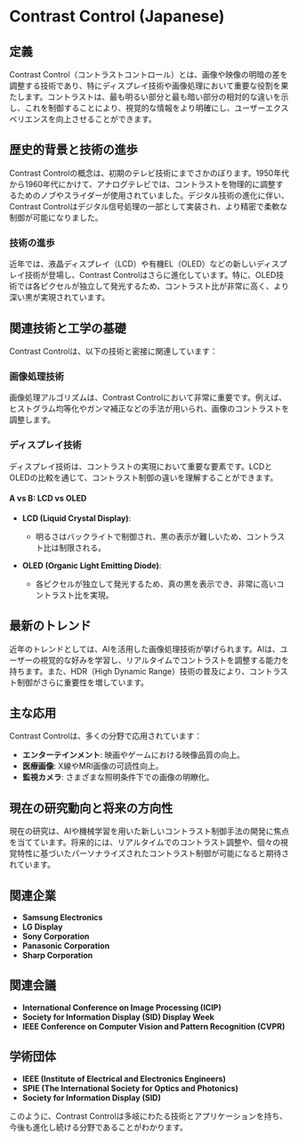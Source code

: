# Contrast Control (Japanese)

## 定義

Contrast Control（コントラストコントロール）とは、画像や映像の明暗の差を調整する技術であり、特にディスプレイ技術や画像処理において重要な役割を果たします。コントラストは、最も明るい部分と最も暗い部分の相対的な違いを示し、これを制御することにより、視覚的な情報をより明確にし、ユーザーエクスペリエンスを向上させることができます。

## 歴史的背景と技術の進歩

Contrast Controlの概念は、初期のテレビ技術にまでさかのぼります。1950年代から1960年代にかけて、アナログテレビでは、コントラストを物理的に調整するためのノブやスライダーが使用されていました。デジタル技術の進化に伴い、Contrast Controlはデジタル信号処理の一部として実装され、より精密で柔軟な制御が可能になりました。

### 技術の進歩

近年では、液晶ディスプレイ（LCD）や有機EL（OLED）などの新しいディスプレイ技術が登場し、Contrast Controlはさらに進化しています。特に、OLED技術では各ピクセルが独立して発光するため、コントラスト比が非常に高く、より深い黒が実現されています。

## 関連技術と工学の基礎

Contrast Controlは、以下の技術と密接に関連しています：

### 画像処理技術

画像処理アルゴリズムは、Contrast Controlにおいて非常に重要です。例えば、ヒストグラム均等化やガンマ補正などの手法が用いられ、画像のコントラストを調整します。

### ディスプレイ技術

ディスプレイ技術は、コントラストの実現において重要な要素です。LCDとOLEDの比較を通じて、コントラスト制御の違いを理解することができます。

#### A vs B: LCD vs OLED

- **LCD (Liquid Crystal Display)**: 
  - 明るさはバックライトで制御され、黒の表示が難しいため、コントラスト比は制限される。
  
- **OLED (Organic Light Emitting Diode)**:
  - 各ピクセルが独立して発光するため、真の黒を表示でき、非常に高いコントラスト比を実現。

## 最新のトレンド

近年のトレンドとしては、AIを活用した画像処理技術が挙げられます。AIは、ユーザーの視覚的な好みを学習し、リアルタイムでコントラストを調整する能力を持ちます。また、HDR（High Dynamic Range）技術の普及により、コントラスト制御がさらに重要性を増しています。

## 主な応用

Contrast Controlは、多くの分野で応用されています：

- **エンターテインメント**: 映画やゲームにおける映像品質の向上。
- **医療画像**: X線やMRI画像の可読性向上。
- **監視カメラ**: さまざまな照明条件下での画像の明瞭化。

## 現在の研究動向と将来の方向性

現在の研究は、AIや機械学習を用いた新しいコントラスト制御手法の開発に焦点を当てています。将来的には、リアルタイムでのコントラスト調整や、個々の視覚特性に基づいたパーソナライズされたコントラスト制御が可能になると期待されています。

## 関連企業

- **Samsung Electronics**
- **LG Display**
- **Sony Corporation**
- **Panasonic Corporation**
- **Sharp Corporation**

## 関連会議

- **International Conference on Image Processing (ICIP)**
- **Society for Information Display (SID) Display Week**
- **IEEE Conference on Computer Vision and Pattern Recognition (CVPR)**

## 学術団体

- **IEEE (Institute of Electrical and Electronics Engineers)**
- **SPIE (The International Society for Optics and Photonics)**
- **Society for Information Display (SID)**

このように、Contrast Controlは多岐にわたる技術とアプリケーションを持ち、今後も進化し続ける分野であることがわかります。